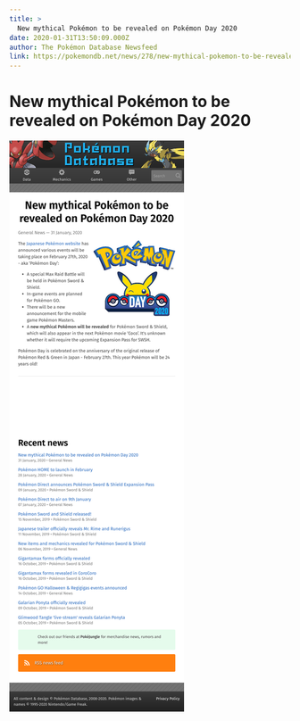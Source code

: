 ```yaml
---
title: >
  New mythical Pokémon to be revealed on Pokémon Day 2020
date: 2020-01-31T13:50:09.000Z
author: The Pokémon Database Newsfeed
link: https://pokemondb.net/news/278/new-mythical-pokemon-to-be-revealed-on-pokemon-day-2020
---
```

# New mythical Pokémon to be revealed on Pokémon Day 2020

[![New mythical Pokémon to be revealed on Pokémon Day 2020](./screenshot.png)](https://pokemondb.net/news/278/new-mythical-pokemon-to-be-revealed-on-pokemon-day-2020)
